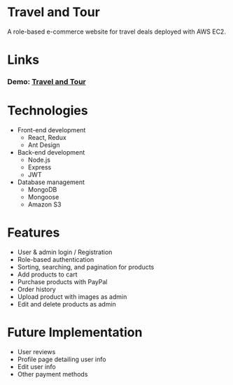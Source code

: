# Travel and Tour 
A role-based e-commerce website for travel deals deployed with AWS EC2.

# Links
### Demo: [Travel and Tour](http://ec2-54-176-229-58.us-west-1.compute.amazonaws.com/)

# Technologies
- Front-end development
	- React, Redux
	- Ant Design
- Back-end development
	- Node.js
	- Express
	- JWT
- Database management
	- MongoDB
	- Mongoose
	- Amazon S3
	
# Features
- User & admin login / Registration
- Role-based authentication
- Sorting, searching, and pagination for products
- Add products to cart
- Purchase products with PayPal
- Order history
- Upload product with images as admin
- Edit and delete products as admin

# Future Implementation
- User reviews
- Profile page detailing user info
- Edit user info
- Other payment methods
